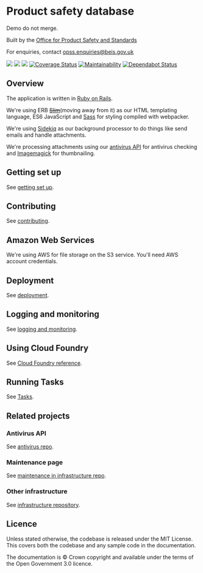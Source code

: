 # Product safety database

Demo do not merge.

Built by the [Office for Product Safety and Standards](https://www.gov.uk/government/organisations/office-for-product-safety-and-standards)

For enquiries, contact [opss.enquiries@beis.gov.uk](opss.enquiries@beis.gov.uk)

![](https://github.com/UKGovernmentBEIS/beis-opss-psd/workflows/RSpec%20test%20suite/badge.svg?branch=master)
![](https://github.com/UKGovernmentBEIS/beis-opss-psd/workflows/Minitest%20test%20suite/badge.svg?branch=master)
![](https://github.com/UKGovernmentBEIS/beis-opss-psd/workflows/System%20Tests/badge.svg?branch=master)
[![Coverage Status](https://coveralls.io/repos/github/UKGovernmentBEIS/beis-opss-psd/badge.svg?branch=master)](https://coveralls.io/github/UKGovernmentBEIS/beis-opss-psd?branch=master)
[![Maintainability](https://api.codeclimate.com/v1/badges/233b845a516a9c2eecea/maintainability)](https://codeclimate.com/github/UKGovernmentBEIS/beis-opss-psd/maintainability)
[![Dependabot Status](https://api.dependabot.com/badges/status?host=github&repo=UKGovernmentBEIS/beis-opss-psd)](https://dependabot.com)

## Overview

The application is written in [Ruby on Rails](https://rubyonrails.org/).

We're using ERB ~~[Slim](http://slim-lang.com/)~~(moving away from it) as our HTML templating language, ES6 JavaScript and [Sass](https://sass-lang.com/) for styling compiled with webpacker.

We're using [Sidekiq](https://github.com/mperham/sidekiq) as our background processor to do things like send emails and handle attachments.

We're processing attachments using our [antivirus API](https://github.com/UKGovernmentBEIS/beis-opss-antivirus) for antivirus checking and [Imagemagick](http://imagemagick.org) for thumbnailing.


## Getting set up

See [getting set up](doc/getting-set-up.md).

## Contributing

See [contributing](CONTRIBUTING.md).

## Amazon Web Services

We're using AWS for file storage on the S3 service. You'll need AWS account credentials.

## Deployment

See [deployment](doc/deployment.md).

## Logging and monitoring

See [logging and monitoring](doc/logging-and-monitoring.md).

## Using Cloud Foundry

See [Cloud Foundry reference](doc/using-cloud-foundry.md).

## Running Tasks

See [Tasks](doc/tasks.md).

## Related projects

### Antivirus API

See [antivirus repo](https://github.com/UKGovernmentBEIS/beis-opss-antivirus).

### Maintenance page

See [maintenance in infrastructure repo](https://github.com/UKGovernmentBEIS/beis-opss-infrastructure/blob/master/maintenance/README.md).

### Other infrastructure

See [infrastructure repository](https://github.com/UKGovernmentBEIS/beis-opss-infrastructure).

## Licence

Unless stated otherwise, the codebase is released under the MIT License. This covers both the codebase and any sample code in the documentation.

The documentation is © Crown copyright and available under the terms of the Open Government 3.0 licence.
